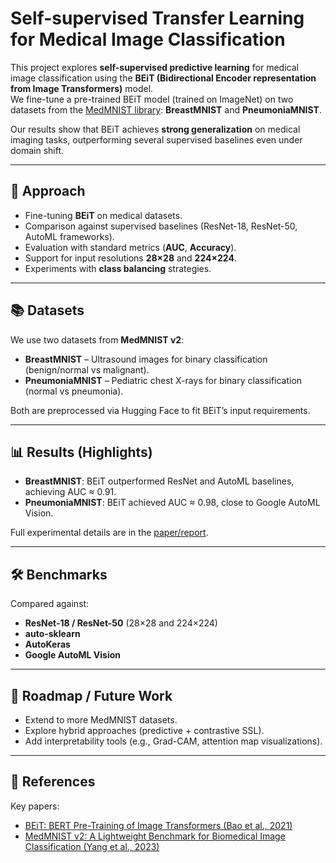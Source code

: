 # Self-supervised Transfer Learning for Medical Image Classification

This project explores **self-supervised predictive learning** for medical image classification using the **BEiT (Bidirectional Encoder representation from Image Transformers)** model.  
We fine-tune a pre-trained BEiT model (trained on ImageNet) on two datasets from the [MedMNIST library](https://medmnist.com): **BreastMNIST** and **PneumoniaMNIST**.  

Our results show that BEiT achieves **strong generalization** on medical imaging tasks, outperforming several supervised baselines even under domain shift.

---

## 🚀 Approach
- Fine-tuning **BEiT** on medical datasets.
- Comparison against supervised baselines (ResNet-18, ResNet-50, AutoML frameworks).
- Evaluation with standard metrics (**AUC**, **Accuracy**).
- Support for input resolutions **28×28** and **224×224**.
- Experiments with **class balancing** strategies.

---

## 📚 Datasets
We use two datasets from **MedMNIST v2**:
- **BreastMNIST** – Ultrasound images for binary classification (benign/normal vs malignant).  
- **PneumoniaMNIST** – Pediatric chest X-rays for binary classification (normal vs pneumonia).  

Both are preprocessed via Hugging Face to fit BEiT’s input requirements.

---

## 📊 Results (Highlights)
- **BreastMNIST**: BEiT outperformed ResNet and AutoML baselines, achieving AUC ≈ 0.91.  
- **PneumoniaMNIST**: BEiT achieved AUC ≈ 0.98, close to Google AutoML Vision.  

Full experimental details are in the [paper/report](./docs/report.pdf).

---

## 🛠 Benchmarks
Compared against:
- **ResNet-18 / ResNet-50** (28×28 and 224×224)  
- **auto-sklearn**  
- **AutoKeras**  
- **Google AutoML Vision**  

---

## 📌 Roadmap / Future Work
- Extend to more MedMNIST datasets.  
- Explore hybrid approaches (predictive + contrastive SSL).  
- Add interpretability tools (e.g., Grad-CAM, attention map visualizations).  

---

## 📖 References
Key papers:  
- [BEiT: BERT Pre-Training of Image Transformers (Bao et al., 2021)](https://arxiv.org/abs/2106.08254)  
- [MedMNIST v2: A Lightweight Benchmark for Biomedical Image Classification (Yang et al., 2023)](https://arxiv.org/abs/2110.14795)  
